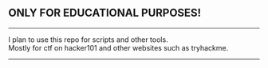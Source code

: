 ## ONLY FOR EDUCATIONAL PURPOSES!
---
I plan to use this repo for scripts and other tools.  
Mostly for ctf on hacker101 and other websites such as tryhackme.

---
